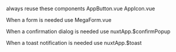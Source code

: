 always reuse these components
AppButton.vue
AppIcon.vue

When a form is needed use
MegaForm.vue

When a confirmation dialog is needed use
nuxtApp.$confirmPopup

When a toast notification is needed use
nuxtApp.$toast

